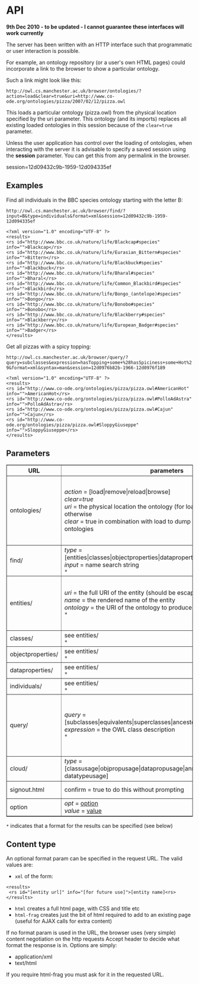 # API #

**9th Dec 2010 - to be updated - I cannot guarantee these interfaces will work currently**

The server has been written with an HTTP interface such that programmatic or user interaction is possible.

For example, an ontology repository (or a user's own HTML pages) could incorporate a link to the browser to show a particular ontology.

Such a link might look like this:

```
http://owl.cs.manchester.ac.uk/browser/ontologies/?action=load&clear=true&uri=http://www.co-ode.org/ontologies/pizza/2007/02/12/pizza.owl
```

This loads a particular ontology (pizza.owl) from the physical location specified by the uri parameter. This ontology (and its imports) replaces all existing loaded ontologies in this session because of the `clear=true` parameter.

Unless the user application has control over the loading of ontologies, when interacting with the server it is advisable to specify a saved session using the **session** parameter. You can get this from any permalink in the browser.

session=12d09432c9b-1959-12d094335ef


## Examples ##


Find all individuals in the BBC species ontology starting with the letter B:

`http://owl.cs.manchester.ac.uk/browser/find/?input=B&type=individuals&format=xml&session=12d09432c9b-1959-12d094335ef`

```
<?xml version="1.0" encoding="UTF-8" ?>
<results>
<rs id="http://www.bbc.co.uk/nature/life/Blackcap#species" info="">Blackcap</rs>
<rs id="http://www.bbc.co.uk/nature/life/Eurasian_Bittern#species" info="">Bittern</rs>
<rs id="http://www.bbc.co.uk/nature/life/Blackbuck#species" info="">Blackbuck</rs>
<rs id="http://www.bbc.co.uk/nature/life/Bharal#species" info="">Bharal</rs>
<rs id="http://www.bbc.co.uk/nature/life/Common_Blackbird#species" info="">Blackbird</rs>
<rs id="http://www.bbc.co.uk/nature/life/Bongo_(antelope)#species" info="">Bongo</rs>
<rs id="http://www.bbc.co.uk/nature/life/Bonobo#species" info="">Bonobo</rs>
<rs id="http://www.bbc.co.uk/nature/life/Blackberry#species" info="">Blackberry</rs>
<rs id="http://www.bbc.co.uk/nature/life/European_Badger#species" info="">Badger</rs>
</results>
```

Get all pizzas with a spicy topping:

`http://owl.cs.manchester.ac.uk/browser/query/?query=subclasses&expression=hasTopping+some+%28hasSpiciness+some+Hot%29&format=xml&syntax=man&session=12d0976b82b-1966-12d0976f189`

```
<?xml version="1.0" encoding="UTF-8" ?>
<results>
<rs id="http://www.co-ode.org/ontologies/pizza/pizza.owl#AmericanHot" info="">AmericanHot</rs>
<rs id="http://www.co-ode.org/ontologies/pizza/pizza.owl#PolloAdAstra" info="">PolloAdAstra</rs>
<rs id="http://www.co-ode.org/ontologies/pizza/pizza.owl#Cajun" info="">Cajun</rs>
<rs id="http://www.co-ode.org/ontologies/pizza/pizza.owl#SloppyGiuseppe" info="">SloppyGiuseppe</rs>
</results>
```

## Parameters ##

<table border='1px black solid'>
<blockquote><tr><th>URL</th><th>parameters</th><th>usage notes</th></tr></blockquote>

<blockquote><tr><td>ontologies/</td><td>
<em>action</em> = [load|remove|reload|browse] <br />
<em>clear=true</em><br />
<em>uri</em> = the physical location the ontology (for loading) or the ontology URI otherwise<br />
<em>clear</em> = true in combination with load to dump all existing loaded ontologies</td>
<td>browse makes the ontology and its imports closure active (much like the active ontology in Protege4).<br />clear = true causes the existing state of the browser to be cleared on a load</td></tr></blockquote>

<blockquote><tr><td>find/</td><td>
<em>type</em> = [entities|classes|objectproperties|dataproperties|individuals|ontologies]<br />
<em>input</em> = name search string<br /><code>*</code></td><td></td></tr></blockquote>

<blockquote><tr><td>entities/</td><td>
<em>uri</em> = the full URI of the entity (should be escaped - particularly # = %23)<br />
<em>name</em> = the rendered name of the entity<br />
<em>ontology</em> = the URI of the ontology to produce an index for<br /><code>*</code></td></blockquote>

<td>If no parameters are specified, an index of all entities will be shown.<br />
If the name is specified on its own the entity(ies) with that rendering will be shown.</td></tr>

<blockquote><tr><td>classes/</td><td>
see entities/<br /><code>*</code></td><td></td></tr></blockquote>

<blockquote><tr><td>objectproperties/</td><td>
see entities/<br /><code>*</code></td><td></td></tr></blockquote>

<blockquote><tr><td>dataproperties/</td><td>
see entities/<br /><code>*</code></td><td></td></tr></blockquote>

<blockquote><tr><td>individuals/</td><td>
see entities/<br /><code>*</code></td><td></td></tr></blockquote>

<blockquote><tr><td>query/</td><td>
<em>query</em> = [subclasses|equivalents|superclasses|ancestors|descendants|instances]<br />
<em>expression</em> = the OWL class description<br /><code>*</code></td></blockquote>

<blockquote><td>Reasoner query of the type specified.<br />
The OWL description can only be an intersection with named classes, existential/universal/value restrictions with named fillers</td></tr></blockquote>

<blockquote><tr><td>cloud/</td><td>
<em>type</em> = [classusage|objpropusage|datapropusage|annotpropusage|indusage, datatypeusage]</td><td>Tag clouds for entities</td></tr></blockquote>

<blockquote><tr><td>signout.html</td><td>confirm = true to do this without prompting</td><td>Kill this session, clearing all ontologies.</td></tr>
<tr><td>option</td><td>
<em>opt</em> = <a href='option.md'>option</a><br />
<em>value</em> = <a href='value.md'>value</a></td></blockquote>

<blockquote><td>Options<br />ren: [frag|label]</td></tr></blockquote>

<blockquote></table></blockquote>



`*` indicates that a format for the results can be specified (see below)

## Content type ##

An optional format param can be specified in the request URL.
The valid values are:

  * `xml` of the form:
```
<results>
 <rs id="[entity url]" info="[for future use]">[entity name]<rs>
</results>
```
  * `html` creates a full html page, with CSS and title etc
  * `html-frag` creates just the bit of html required to add to an existing page (useful for AJAX calls for extra content)

If no format param is used in the URL, the browser uses (very simple) content negotiation on the http requests Accept header to decide what format the response is in. Options are simply:
  * application/xml
  * text/html

If you require html-frag you must ask for it in the requested URL.
